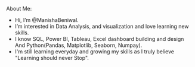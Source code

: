 About Me:
- Hi, I’m @ManishaBeniwal.
- I’m interested in  Data Analysis, and visualization and love learning new skills.
- I know SQL, Power BI, Tableau, Excel dashboard building and design And Python(Pandas, Matplotlib, Seaborn, Numpay).
- I'm still learning everyday and growing my skills as I truly believe  "Learning should never Stop".

